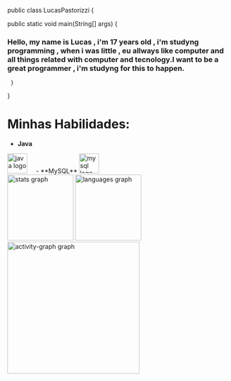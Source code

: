 public class LucasPastorizzi { 

public static void main(String[] args) {


###  Hello, my name is Lucas , i'm 17 years old , i'm studyng programming , when i was little , eu allways like computer and all things related with computer and tecnology.I want to be a great programmer , i'm studyng for this to happen.

     }
} 




#  Minhas Habilidades:

- **Java**  
 <img src="https://skillicons.dev/icons?i=java" height="45" alt="java logo"  />
  <img width="12" />
- **MySQL**  
   <img src="https://skillicons.dev/icons?i=mysql" height="45" alt="mysql logo"  />



  


  <div align="left">
  <img src="https://github-readme-stats.vercel.app/api?username=LucasPastorizzi&hide_title=false&hide_rank=false&show_icons=true&include_all_commits=true&count_private=true&disable_animations=false&theme=gruvbox_light&locale=en&hide_border=false&order=1" height="150" alt="stats graph"  />
  <img src="https://github-readme-stats.vercel.app/api/top-langs?username=LucasPastorizzi&locale=en&hide_title=false&layout=compact&card_width=320&langs_count=5&theme=gruvbox_light&hide_border=true&order=2" height="150" alt="languages graph"  />
  <img src="https://github-readme-activity-graph.vercel.app/graph?username=LucasPastorizzi&radius=16&theme=gruvbox&area=true&order=5&hide_title=false&hide_border=true" height="300" alt="activity-graph graph"  />
</div>
